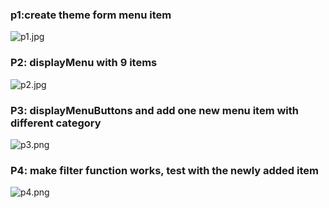 ### p1:create theme form menu item

![p1.jpg](https://i.imgur.com/aqkmLiS.png)

### P2: displayMenu with 9 items

![p2.jpg](https://i.imgur.com/ABGBEFQ.png)

### P3: displayMenuButtons and add one new menu item with different category

![p3.png](https://i.imgur.com/4aZLaQD.png)

### P4: make filter function works, test with the newly added item

![p4.png](https://i.imgur.com/nYOv4GQ.png)
